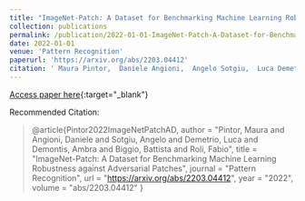 ```yaml
---
title: "ImageNet-Patch: A Dataset for Benchmarking Machine Learning Robustness against Adversarial Patches"
collection: publications
permalink: /publication/2022-01-01-ImageNet-Patch-A-Dataset-for-Benchmarking-Machine-Learning-Robustness-against-Adversarial-Patches
date: 2022-01-01
venue: 'Pattern Recognition'
paperurl: 'https://arxiv.org/abs/2203.04412'
citation: ' Maura Pintor,  Daniele Angioni,  Angelo Sotgiu,  Luca Demetrio,  Ambra Demontis,  Battista Biggio,  Fabio Roli, &quot;ImageNet-Patch: A Dataset for Benchmarking Machine Learning Robustness against Adversarial Patches.&quot; Pattern Recognition, 2022.'
---
```

[Access paper here](https://arxiv.org/abs/2203.04412){:target="_blank"}

Recommended Citation: 
>@article{Pintor2022ImageNetPatchAD,
    author = &quot;Pintor, Maura and Angioni, Daniele and Sotgiu, Angelo and Demetrio, Luca and Demontis, Ambra and Biggio, Battista and Roli, Fabio&quot;,
    title = &quot;ImageNet-Patch: A Dataset for Benchmarking Machine Learning Robustness against Adversarial Patches&quot;,
    journal = &quot;Pattern Recognition&quot;,
    url = &quot;https://arxiv.org/abs/2203.04412&quot;,
    year = &quot;2022&quot;,
    volume = &quot;abs/2203.04412&quot;
}
